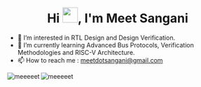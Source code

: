 
<h1 align="center">Hi <img src="https://github.com/TheDudeThatCode/TheDudeThatCode/raw/master/Assets/Hi.gif" style="width: 35px;
  height: 35px; max-width: 100%; display: inline-block;" data-target="animated-image.originalImage">, I'm Meet Sangani</h1>
  
- 👀 I’m interested in RTL Design and Design Verification.
- 🌱 I’m currently learning Advanced Bus Protocols, Verification Methodologies and RISC-V Architecture.
- 📫 How to reach me : meetdotsangani@gmail.com

<p><img align="left" src="https://github-readme-stats.vercel.app/api/top-langs?username=meeeeet&show_icons=true&theme=dark&locale=en&layout=compact" alt="meeeeet" /></p>


<p align="left"> <img src="https://komarev.com/ghpvc/?username=meeeeet&label=Profile%20views&color=306382&style=plastic" alt="meeeeet" /> </p>


